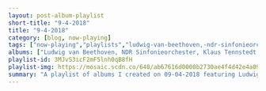 ```yaml
---
layout: post-album-playlist
short-title: "9-4-2018"
title: "9-4-2018"
category: [blog, now-playing]
tags: ["now-playing","playlists","ludwig-van-beethoven,-ndr-sinfonieorchester,-klaus-tennstedt","avicii","avicii,-tim-bergling","avicii","avicii","avicii","avicii","avicii","avicii","various-artists","avicii","avicii","avicii","avicii","leona-lewis,-avicii","avicii","avicii","avicii,-sandro-cavazza","otto-knows,-avicii","avicii","avicii","avicii","wyclef-jean,-avicii","avicii,-rita-ora","tom-hangs,-shermanology","david-guetta,-avicii","nadia-ali,-avicii","doug-martsch","camper-van-beethoven","the-halo-benders","various-artists","william-bell","various-artists"]
albums: ["Ludwig van Beethoven, NDR Sinfonieorchester, Klaus Tennstedt - Beethoven: Symphony No. 3 in E-Flat Major, Op. 55 Eroica & Coriolan Overture, Op. 62","Avicii - The Days","Avicii, Tim Bergling - Addicted To You (Remixes)","Avicii - Wake Me Up (Remixes)","Avicii - Levels","Avicii - So Excited","Avicii - Sound Of Now","Avicii - The Days / Nights","Avicii - True","Various Artists - True: Avicii By Avicii","Avicii - Stories","Avicii - The Nights (Avicii By Avicii)","Avicii - X You","Avicii - Silhouettes","Leona Lewis, Avicii - Collide","Avicii - Bom","Avicii - Ryu/Strutnut","Avicii, Sandro Cavazza - AVĪCI (01)","Otto Knows, Avicii - Back Where I Belong (feat. Avicii)","Avicii - The Singles","Avicii - Fade Into Darkness","Avicii - The Singles","Wyclef Jean, Avicii - Divine Sorrow (feat. Avicii)","Avicii, Rita Ora - Lonely Together (Acoustic)","Tom Hangs, Shermanology - Power House (Mixed By Anton Powers)","David Guetta, Avicii - Nothing but the Beat (Ultimate Edition)","Nadia Ali, Avicii - Rapture","Doug Martsch - Now You Know","Camper Van Beethoven - Telephone Free Landslide Victory","The Halo Benders - The Rebels Not In","Various Artists - Kamikaze","William Bell - Wow.../Bound To Happen (Reissue)","Various Artists - The Soul Of Hip-Hop"]
playlist-id: 3MJvS3icF2mF5lnh0qB8fH
playlist-img: https://mosaic.scdn.co/640/ab67616d0000b2730ae4f4d42e4a09f3a29f64adab67616d0000b27312cb7a9a648b0ef79e7e9d31ab67616d0000b273182fe5b5d3e3c3fcc895a3c8ab67616d0000b273ffb343926530168be4724dd4
summary: "A playlist of albums I created on 09-04-2018 featuring Ludwig van Beethoven, NDR Sinfonieorchester, Klaus Tennstedt, Avicii, Avicii, Tim Bergling, Avicii, Avicii, Avicii, Avicii, Avicii, Avicii, Various Artists, Avicii, Avicii, Avicii, Avicii, Leona Lewis, Avicii, Avicii, Avicii, Avicii, Sandro Cavazza, Otto Knows, Avicii, Avicii, Avicii, Avicii, Wyclef Jean, Avicii, Avicii, Rita Ora, Tom Hangs, Shermanology, David Guetta, Avicii, Nadia Ali, Avicii, Doug Martsch, Camper Van Beethoven, The Halo Benders, Various Artists, William Bell, and Various Artists"
---
```


